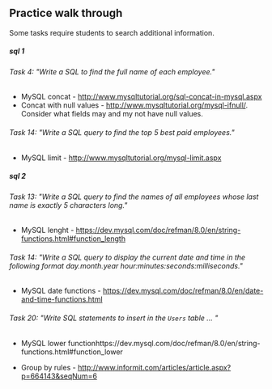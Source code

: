 ## Practice walk through

Some tasks require students to search additional information. 

##### sql 1

###### Task 4: "Write a SQL to find the full name of each employee."
- MySQL concat - http://www.mysqltutorial.org/sql-concat-in-mysql.aspx
- Concat with null values - http://www.mysqltutorial.org/mysql-ifnull/. Consider what fields may and my not have null values.

###### Task 14: "Write a SQL query to find the top 5 best paid employees."
- MySQL limit - http://www.mysqltutorial.org/mysql-limit.aspx

##### sql 2

###### Task 13: "Write a SQL query to find the names of all employees whose last name is exactly 5 characters long."
- MySQL lenght - https://dev.mysql.com/doc/refman/8.0/en/string-functions.html#function_length

###### Task 14: "Write a SQL query to display the current date and time in the following format day.month.year hour:minutes:seconds:milliseconds."
- MySQL date functions - https://dev.mysql.com/doc/refman/8.0/en/date-and-time-functions.html

###### Task 20: "Write SQL statements to insert in the `Users` table ... "
- MySQL lower functionhttps://dev.mysql.com/doc/refman/8.0/en/string-functions.html#function_lower

- Group by rules - http://www.informit.com/articles/article.aspx?p=664143&seqNum=6 

